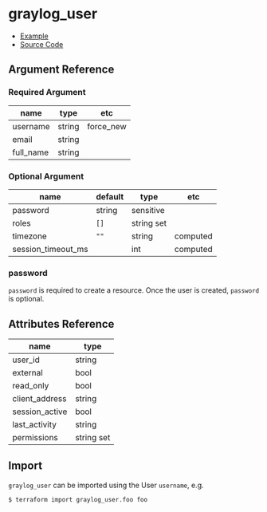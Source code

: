 # graylog_user

* [Example](https://github.com/terraform-provider-graylog/terraform-provider-graylog/blob/master/examples/v0.12/user.tf)
* [Source Code](https://github.com/terraform-provider-graylog/terraform-provider-graylog/blob/master/graylog/resource/user/resource.go)

## Argument Reference

### Required Argument

name | type | etc
--- | --- | ---
username | string | force_new
email | string |
full_name | string |

### Optional Argument

name | default | type | etc
--- | --- | --- | ---
password | string | sensitive
roles | `[]` | string set |
timezone | `""` | string | computed
session_timeout_ms | | int | computed

### password

`password` is required to create a resource.
Once the user is created, `password` is optional.

## Attributes Reference

name | type
--- | ---
user_id | string
external | bool
read_only | bool
client_address | string
session_active | bool
last_activity | string
permissions | string set

## Import

`graylog_user` can be imported using the User `username`, e.g.

```
$ terraform import graylog_user.foo foo
```
